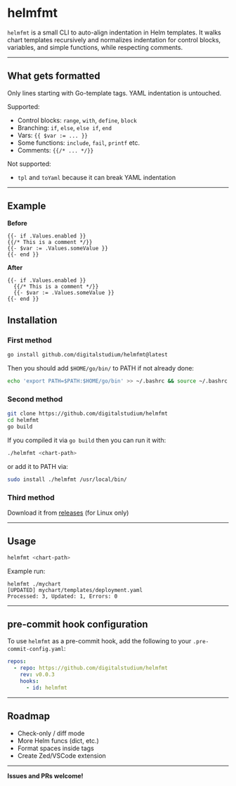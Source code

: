 # helmfmt

`helmfmt` is a small CLI to auto-align indentation in Helm templates. It walks chart templates recursively and normalizes indentation for control blocks, variables, and simple functions, while respecting comments.

---

## What gets formatted

Only lines starting with Go-template tags. YAML indentation is untouched.

Supported:

- Control blocks: `range`, `with`, `define`, `block`
- Branching: `if`, `else`, `else if`, `end`
- Vars: `{{ $var := ... }}`
- Some functions: `include`, `fail`, `printf` etc.
- Comments: `{{/* ... */}}`

Not supported:

- `tpl` and `toYaml` because it can break YAML indentation

---

## Example

**Before**

```gotmpl
{{- if .Values.enabled }}
{{/* This is a comment */}}
{{- $var := .Values.someValue }}
{{- end }}
```

**After**

```gotmpl
{{- if .Values.enabled }}
  {{/* This is a comment */}}
  {{- $var := .Values.someValue }}
{{- end }}
```

## Installation

### First method

```bash
go install github.com/digitalstudium/helmfmt@latest
```

Then you should add `$HOME/go/bin/` to PATH if not already done:

```bash
echo 'export PATH=$PATH:$HOME/go/bin' >> ~/.bashrc && source ~/.bashrc
```

### Second method

```bash
git clone https://github.com/digitalstudium/helmfmt
cd helmfmt
go build
```

If you compiled it via `go build` then you can run it with:

```bash
./helmfmt <chart-path>
```

or add it to PATH via:

```bash
sudo install ./helmfmt /usr/local/bin/
```

### Third method

Download it from [releases](https://github.com/digitalstudium/helmfmt/releases) (for Linux only)

---

## Usage

```bash
helmfmt <chart-path>
```

Example run:

```
helmfmt ./mychart
[UPDATED] mychart/templates/deployment.yaml
Processed: 3, Updated: 1, Errors: 0
```

---

## pre-commit hook configuration

To use `helmfmt` as a pre-commit hook, add the following to your `.pre-commit-config.yaml`:

```yaml
repos:
  - repo: https://github.com/digitalstudium/helmfmt
    rev: v0.0.3
    hooks:
      - id: helmfmt
```

---

## Roadmap

- Check-only / diff mode
- More Helm funcs (dict, etc.)
- Format spaces inside tags
- Create Zed/VSCode extension

---

**Issues and PRs welcome!**
